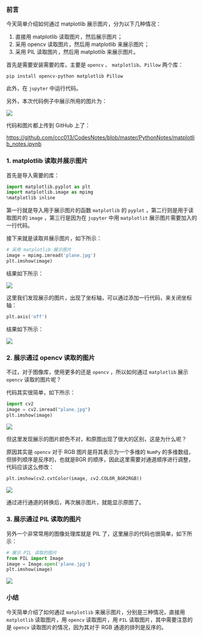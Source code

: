 ### 前言

今天简单介绍如何通过 matplotlib 展示图片，分为以下几种情况：

1. 直接用 matplotlib 读取图片，然后展示图片；
2. 采用 opencv 读取图片，然后用 matplotlib 来展示图片；
3. 采用 PIL 读取图片，然后用 matplotlib 来展示图片。

首先是需要安装需要的库，主要是 `opencv` 、 `matplotlib`、`Pillow`  两个库：

```shell
pip install opencv-python matplotlib Pillow
```

此外，在 `jupyter` 中运行代码。

另外，本次代码例子中展示所用的图片为：

![](https://cai-images-1257823952.cos.ap-beijing.myqcloud.com/matplotlib_show_img_0.png)

代码和图片都上传到 GitHub 上了：

https://github.com/ccc013/CodesNotes/blob/master/PythonNotes/matplotlib_notes.ipynb

### 1. matplotlib 读取并展示图片

首先是导入需要的库：

```python
import matplotlib.pyplot as plt
import matplotlib.image as mpimg
%matplotlib inline
```

第一行就是导入用于展示图片的函数 `matplotlib` 的 `pyplot` ，第二行则是用于读取图片的 `image` ，第三行是因为在 `jupyter` 中用 `matplotlit` 展示图片需要加入的一行代码。

接下来就是读取并展示图片，如下所示：

```python
# 采用 matplotlib 展示图片
image = mpimg.imread('plane.jpg')
plt.imshow(image)
```

结果如下所示：

![](https://cai-images-1257823952.cos.ap-beijing.myqcloud.com/matplotlib_show_img_01.png)

这里我们发现展示的图片，出现了坐标轴，可以通过添加一行代码，来关闭坐标轴：

```python
plt.axis('off')
```

结果如下所示：

![](https://cai-images-1257823952.cos.ap-beijing.myqcloud.com/matplotlib_show_img_02.png)

### 2. 展示通过 opencv 读取的图片

不过，对于图像库，使用更多的还是 `opencv` ，所以如何通过 `matplotlib` 展示 `opencv` 读取的图片呢？

代码其实很简单，如下所示：

```python
import cv2
image = cv2.imread("plane.jpg")
plt.imshow(image)
```

![](https://cai-images-1257823952.cos.ap-beijing.myqcloud.com/matplotlib_show_img_03.png)

但这里发现展示的图片颜色不对，和原图出现了很大的区别，这是为什么呢？

原因其实是 `opencv` 对于 RGB 图片是将其表示为一个多维的 `NumPy` 的多维数组，但排列顺序是反序的，也就是BGR 的顺序，因此这里需要对通道顺序进行调整，代码应该这么修改：

```python
plt.imshow(cv2.cvtColor(image, cv2.COLOR_BGR2RGB))
```

![](https://cai-images-1257823952.cos.ap-beijing.myqcloud.com/matplotlib_show_img_04.png)

通过进行通道的转换后，再次展示图片，就能显示原图了。

### 3. 展示通过 PIL 读取的图片

另外一个非常常用的图像处理库就是 PIL 了，这里展示的代码也很简单，如下所示：

```python
# 展示 PIL 读取的图片
from PIL import Image
image = Image.open('plane.jpg')
plt.imshow(image)
```

![](https://cai-images-1257823952.cos.ap-beijing.myqcloud.com/matplotlib_show_img_05.png)



### 小结

今天简单介绍了如何通过 `matplotlib` 来展示图片，分别是三种情况，直接用 `matplotlib` 读取图片，用 `opencv` 读取图片，用 `PIL` 读取图片，其中需要注意的是 `opencv` 读取图片的情况，因为其对于 RGB 通道的排列是反序的。











